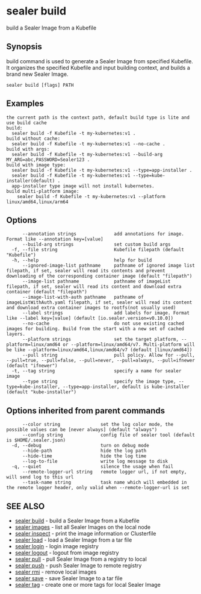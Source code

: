 # sealer build

build a Sealer Image from a Kubefile

## Synopsis

build command is used to generate a Sealer Image from specified Kubefile. It organizes the specified Kubefile and input
building context, and builds a brand new Sealer Image.

```
sealer build [flags] PATH
```

## Examples

```
the current path is the context path, default build type is lite and use build cache
build:
  sealer build -f Kubefile -t my-kubernetes:v1 .
build without cache:
  sealer build -f Kubefile -t my-kubernetes:v1 --no-cache .
build with args:
  sealer build -f Kubefile -t my-kubernetes:v1 --build-arg MY_ARG=abc,PASSWORD=Sealer123 .
build with image type:
  sealer build -f Kubefile -t my-kubernetes:v1 --type=app-installer .
  sealer build -f Kubefile -t my-kubernetes:v1 --type=kube-installer(default) .
  app-installer type image will not install kubernetes.
build multi-platform image:
	sealer build -f Kubefile -t my-kubernetes:v1 --platform linux/amd64,linux/arm64

```

## Options

```
      --annotation strings              add annotations for image. Format like --annotation key=[value]
      --build-arg strings               set custom build args
  -f, --file string                     Kubefile filepath (default "Kubefile")
  -h, --help                            help for build
      --ignored-image-list pathname     pathname of ignored image list filepath, if set, sealer will read its contents and prevent downloading of the corresponding container image (default "filepath")
      --image-list pathname             pathname of imageList filepath, if set, sealer will read its content and download extra container (default "filepath")
      --image-list-with-auth pathname   pathname of imageListWithAuth.yaml filepath, if set, sealer will read its content and download extra container images to rootfs(not usually used)
      --label strings                   add labels for image. Format like --label key=[value] (default [io.sealer.version=v0.10.0])
      --no-cache                        do not use existing cached images for building. Build from the start with a new set of cached layers.
      --platform strings                set the target platform, --platform=linux/amd64 or --platform=linux/amd64/v7. Multi-platform will be like --platform=linux/amd64,linux/amd64/v7 (default [linux/amd64])
      --pull string                     pull policy. Allow for --pull, --pull=true, --pull=false, --pull=never, --pull=always, --pull=ifnewer (default "ifnewer")
  -t, --tag string                      specify a name for sealer image
      --type string                     specify the image type, --type=kube-installer, --type=app-installer, default is kube-installer (default "kube-installer")
```

## Options inherited from parent commands

```
      --color string               set the log color mode, the possible values can be [never always] (default "always")
      --config string              config file of sealer tool (default is $HOME/.sealer.json)
  -d, --debug                      turn on debug mode
      --hide-path                  hide the log path
      --hide-time                  hide the log time
      --log-to-file                write log message to disk
  -q, --quiet                      silence the usage when fail
      --remote-logger-url string   remote logger url, if not empty, will send log to this url
      --task-name string           task name which will embedded in the remote logger header, only valid when --remote-logger-url is set
```

## SEE ALSO

* [sealer build]( sealer_build.md)     - build a Sealer Image from a Kubefile
* [sealer images]( sealer_images.md)     - list all Sealer Images on the local node
* [sealer inspect]( sealer_inspect.md)     - print the image information or Clusterfile
* [sealer load]( sealer_load.md)     - load a Sealer Image from a tar file
* [sealer login]( sealer_login.md)     - login image registry
* [sealer logout]( sealer_logout.md)     - logout from image registry
* [sealer pull]( sealer_pull.md)     - pull Sealer Image from a registry to local
* [sealer push]( sealer_push.md)     - push Sealer Image to remote registry
* [sealer rmi]( sealer_rmi.md)     - remove local images
* [sealer save]( sealer_save.md)     - save Sealer Image to a tar file
* [sealer tag]( sealer_tag.md)     - create one or more tags for local Sealer Image

